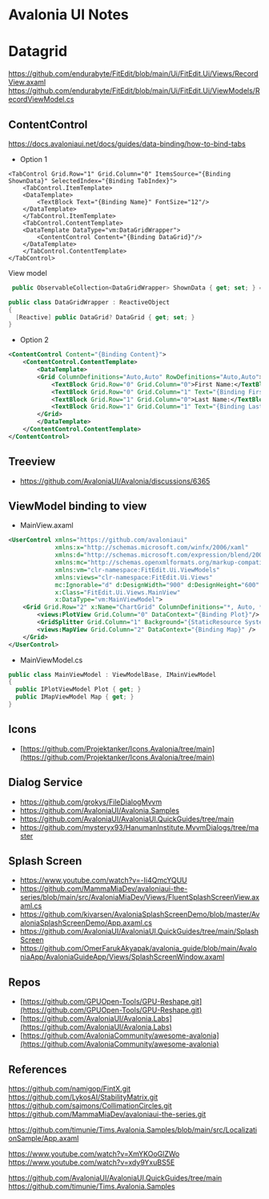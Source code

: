 # Avalonia UI Notes


# Datagrid
https://github.com/endurabyte/FitEdit/blob/main/Ui/FitEdit.Ui/Views/RecordView.axaml
https://github.com/endurabyte/FitEdit/blob/main/Ui/FitEdit.Ui/ViewModels/RecordViewModel.cs

## ContentControl
https://docs.avaloniaui.net/docs/guides/data-binding/how-to-bind-tabs

- Option 1
```axaml
<TabControl Grid.Row="1" Grid.Column="0" ItemsSource="{Binding ShownData}" SelectedIndex="{Binding TabIndex}">
    <TabControl.ItemTemplate>
    <DataTemplate>
        <TextBlock Text="{Binding Name}" FontSize="12"/>
    </DataTemplate>
    </TabControl.ItemTemplate>
    <TabControl.ContentTemplate>
    <DataTemplate DataType="vm:DataGridWrapper">
        <ContentControl Content="{Binding DataGrid}"/>
    </DataTemplate>
    </TabControl.ContentTemplate>
</TabControl>
```

View model
```csharp
 public ObservableCollection<DataGridWrapper> ShownData { get; set; } = new();
```

```csharp
public class DataGridWrapper : ReactiveObject
{
  [Reactive] public DataGrid? DataGrid { get; set; }
}

```

- Option 2 
```xml
<ContentControl Content="{Binding Content}">
    <ContentControl.ContentTemplate>
        <DataTemplate>
        <Grid ColumnDefinitions="Auto,Auto" RowDefinitions="Auto,Auto">
            <TextBlock Grid.Row="0" Grid.Column="0">First Name:</TextBlock>
            <TextBlock Grid.Row="0" Grid.Column="1" Text="{Binding FirstName}"/>
            <TextBlock Grid.Row="1" Grid.Column="0">Last Name:</TextBlock>
            <TextBlock Grid.Row="1" Grid.Column="1" Text="{Binding LastName}"/>
        </Grid>
        </DataTemplate>
    </ContentControl.ContentTemplate>
</ContentControl>
```
## Treeview
- https://github.com/AvaloniaUI/Avalonia/discussions/6365

## ViewModel binding to view
- MainView.axaml
```xml
<UserControl xmlns="https://github.com/avaloniaui"
             xmlns:x="http://schemas.microsoft.com/winfx/2006/xaml"
             xmlns:d="http://schemas.microsoft.com/expression/blend/2008"
             xmlns:mc="http://schemas.openxmlformats.org/markup-compatibility/2006"
             xmlns:vm="clr-namespace:FitEdit.Ui.ViewModels"
             xmlns:views="clr-namespace:FitEdit.Ui.Views"
             mc:Ignorable="d" d:DesignWidth="900" d:DesignHeight="600"
             x:Class="FitEdit.Ui.Views.MainView"
             x:DataType="vm:MainViewModel">
    <Grid Grid.Row="2" x:Name="ChartGrid" ColumnDefinitions="*, Auto, *">
        <views:PlotView Grid.Column="0" DataContext="{Binding Plot}"/>
        <GridSplitter Grid.Column="1" Background="{StaticResource SystemAccentColor}" ResizeDirection="Columns"/>
        <views:MapView Grid.Column="2" DataContext="{Binding Map}" />
    </Grid>
</UserControl>
```

- MainViewModel.cs
```csharp
public class MainViewModel : ViewModelBase, IMainViewModel
{
  public IPlotViewModel Plot { get; }
  public IMapViewModel Map { get; }
}
```

## Icons
- [https://github.com/Projektanker/Icons.Avalonia/tree/main](https://github.com/Projektanker/Icons.Avalonia/tree/main)

## Dialog Service
- https://github.com/grokys/FileDialogMvvm
- https://github.com/AvaloniaUI/Avalonia.Samples
- https://github.com/AvaloniaUI/AvaloniaUI.QuickGuides/tree/main
- https://github.com/mysteryx93/HanumanInstitute.MvvmDialogs/tree/master

## Splash Screen
- https://www.youtube.com/watch?v=-Ii4QmcYQUU
- https://github.com/MammaMiaDev/avaloniaui-the-series/blob/main/src/AvaloniaMiaDev/Views/FluentSplashScreenView.axaml.cs
- https://github.com/kivarsen/AvaloniaSplashScreenDemo/blob/master/AvaloniaSplashScreenDemo/App.axaml.cs
- https://github.com/AvaloniaUI/AvaloniaUI.QuickGuides/tree/main/SplashScreen
- https://github.com/OmerFarukAkyapak/avalonia_guide/blob/main/AvaloniaApp/AvaloniaGuideApp/Views/SplashScreenWindow.axaml

## Repos
- [https://github.com/GPUOpen-Tools/GPU-Reshape.git](https://github.com/GPUOpen-Tools/GPU-Reshape.git)
- [https://github.com/AvaloniaUI/Avalonia.Labs](https://github.com/AvaloniaUI/Avalonia.Labs)
- [https://github.com/AvaloniaCommunity/awesome-avalonia](https://github.com/AvaloniaCommunity/awesome-avalonia)


## References
https://github.com/namigop/FintX.git
https://github.com/LykosAI/StabilityMatrix.git
https://github.com/sajmons/CollimationCircles.git
https://github.com/MammaMiaDev/avaloniaui-the-series.git

https://github.com/timunie/Tims.Avalonia.Samples/blob/main/src/LocalizationSample/App.axaml

https://www.youtube.com/watch?v=XmYKOoGlZWo
https://www.youtube.com/watch?v=xdy9YxuBS5E


https://github.com/AvaloniaUI/AvaloniaUI.QuickGuides/tree/main
https://github.com/timunie/Tims.Avalonia.Samples


